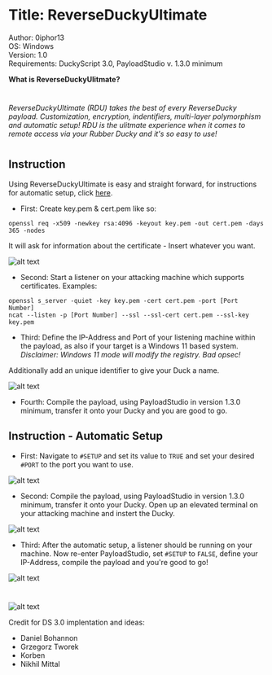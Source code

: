 # Title: ReverseDuckyUltimate

<p>Author: 0iphor13<br>
OS: Windows<br>
Version: 1.0<br>
Requirements: DuckyScript 3.0, PayloadStudio v. 1.3.0 minimum</p>

**What is ReverseDuckyUlitmate?**
#
*ReverseDuckyUltimate (RDU) takes the best of every ReverseDucky payload. Customization, encryption, indentifiers, multi-layer polymorphism and automatic setup!*
*RDU is the ulitmate experience when it comes to remote access via your Rubber Ducky and it's so easy to use!*
#
## Instruction

Using ReverseDuckyUltimate is easy and straight forward, for instructions for automatic setup, click [here](https://github.com/0iphor13/usbrubberducky-payloads/blob/master/payloads/library/remote_access/ReverseDuckyUltimate/README.md#instruction---automatic-setup).
- First: Create key.pem & cert.pem like so: <br>
```
openssl req -x509 -newkey rsa:4096 -keyout key.pem -out cert.pem -days 365 -nodes
```
It will ask for information about the certificate - Insert whatever you want.<br>

![alt text](https://github.com/0iphor13/usbrubberducky-payloads/blob/master/payloads/library/remote_access/ReverseDuckyUltimate/media/cert.png)

- Second: Start a listener on your attacking machine which supports certificates.
	Examples: 
```
openssl s_server -quiet -key key.pem -cert cert.pem -port [Port Number]
ncat --listen -p [Port Number] --ssl --ssl-cert cert.pem --ssl-key key.pem
```
- Third: Define the IP-Address and Port of your listening machine within the payload, as also if your target is a Windows 11 based system. _Disclaimer: Windows 11 mode will modify the registry. Bad opsec!_

Additionally add an unique identifier to give your Duck a name.

![alt text](https://github.com/0iphor13/usbrubberducky-payloads/blob/master/payloads/library/remote_access/ReverseDuckyUltimate/media/config.png)

- Fourth: Compile the payload, using PayloadStudio in version 1.3.0 minimum, transfer it onto your Ducky and you are good to go.

## Instruction - Automatic Setup
- First: Navigate to `#SETUP` and set its value to `TRUE` and set your desired `#PORT` to the port you want to use.

![alt text](https://github.com/0iphor13/usbrubberducky-payloads/blob/master/payloads/library/remote_access/ReverseDuckyUltimate/media/setup.png)

- Second: Compile the payload, using PayloadStudio in version 1.3.0 minimum, transfer it onto your Ducky. Open up an elevated terminal on your attacking machine and instert the Ducky.

![alt text](https://github.com/0iphor13/usbrubberducky-payloads/blob/master/payloads/library/remote_access/ReverseDuckyUltimate/media/execsetup.png)

- Third: After the automatic setup, a listener should be running on your machine. Now re-enter PayloadStudio, set `#SETUP` to `FALSE`, define your IP-Address, compile the payload and you're good to go!

![alt text](https://github.com/0iphor13/usbrubberducky-payloads/blob/master/payloads/library/remote_access/ReverseDuckyUltimate/media/autoip.png)
#

![alt text](https://github.com/0iphor13/usbrubberducky-payloads/blob/master/payloads/library/remote_access/ReverseDuckyUltimate/media/pwn.png)

Credit for DS 3.0 implentation and ideas:
- Daniel Bohannon
- Grzegorz Tworek
- Korben
- Nikhil Mittal
